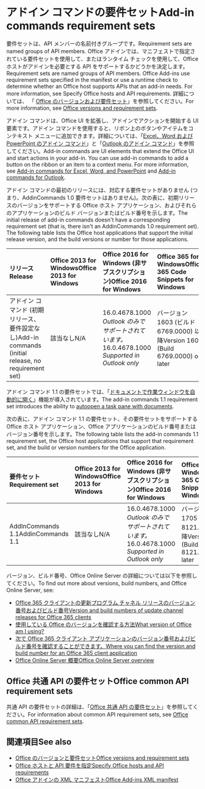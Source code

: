 # <a name="add-in-commands-requirement-sets"></a><span data-ttu-id="f0bac-101">アドイン コマンドの要件セット</span><span class="sxs-lookup"><span data-stu-id="f0bac-101">Add-in commands requirement sets</span></span>

<span data-ttu-id="f0bac-102">要件セットは、API メンバーの名前付きグループです。</span><span class="sxs-lookup"><span data-stu-id="f0bac-102">Requirement sets are named groups of API members.</span></span> <span data-ttu-id="f0bac-103">Office アドインでは、マニフェストで指定されている要件セットを使用して、またはランタイム チェックを使用して、Office ホストがアドインを必要とする API をサポートするかどうかを決定します。</span><span class="sxs-lookup"><span data-stu-id="f0bac-103">Requirement sets are named groups of API members. Office Add-ins use requirement sets specified in the manifest or use a runtime check to determine whether an Office host supports APIs that an add-in needs. For more information, see Specify Office hosts and API requirements.</span></span> <span data-ttu-id="f0bac-104">詳細については、 「 [Office のバージョンおよび要件セット](https://docs.microsoft.com/office/dev/add-ins/develop/office-versions-and-requirement-sets)」を参照してください。</span><span class="sxs-lookup"><span data-stu-id="f0bac-104">For more information, see [Office versions and requirement sets](https://docs.microsoft.com/office/dev/add-ins/develop/office-versions-and-requirement-sets).</span></span>

<span data-ttu-id="f0bac-p102">アドイン コマンドは、Office UI を拡張し、アドインでアクションを開始する UI 要素です。アドイン コマンドを使用すると、リボン上のボタンやアイテムをコンテキスト メニューに追加できます。詳細については、「[Excel、Word および PowerPoint のアドイン コマンド](https://docs.microsoft.com/office/dev/add-ins/design/add-in-commands)」と「[Outlook のアドイン コマンド](https://docs.microsoft.com/outlook/add-ins/add-in-commands-for-outlook)」を参照してください。</span><span class="sxs-lookup"><span data-stu-id="f0bac-p102">Add-in commands are UI elements that extend the Office UI and start actions in your add-in. You can use add-in commands to add a button on the ribbon or an item to a context menu. For more information, see [Add-in commands for Excel, Word, and PowerPoint](https://docs.microsoft.com/office/dev/add-ins/design/add-in-commands) and [Add-in commands for Outlook](https://docs.microsoft.com/outlook/add-ins/add-in-commands-for-outlook).</span></span>

<span data-ttu-id="f0bac-p103">アドイン コマンドの最初のリリースには、対応する要件セットがありません (つまり、AddinCommands 1.0 要件セットはありません)。次の表に、初期リリースのバージョンをサポートする Office ホスト アプリケーション、およびそれらのアプリケーションのビルド バージョンまたはビルド番号を示します。</span><span class="sxs-lookup"><span data-stu-id="f0bac-p103">The initial release of add-in commands doesn't have a corresponding requirement set (that is, there isn't an AddinCommands 1.0 requirement set). The following table lists the Office host applications that support the initial release version, and the build versions or number for those applications.</span></span>  

| <span data-ttu-id="f0bac-110">リリース</span><span class="sxs-lookup"><span data-stu-id="f0bac-110">Release</span></span>   |  <span data-ttu-id="f0bac-111">Office 2013 for Windows</span><span class="sxs-lookup"><span data-stu-id="f0bac-111">Office 2013 for Windows</span></span> | <span data-ttu-id="f0bac-112">Office 2016 for Windows (非サブスクリプション)</span><span class="sxs-lookup"><span data-stu-id="f0bac-112">Office 2016 for Windows</span></span> | <span data-ttu-id="f0bac-113">Office 365 for Windows</span><span class="sxs-lookup"><span data-stu-id="f0bac-113">Office 365 Code Snippets for Windows</span></span>   |  <span data-ttu-id="f0bac-114">Office 365 for iPad</span><span class="sxs-lookup"><span data-stu-id="f0bac-114">Office for iPad</span></span>  |  <span data-ttu-id="f0bac-115">Office 365 for Mac</span><span class="sxs-lookup"><span data-stu-id="f0bac-115">Office 365 for Mac</span></span>  | <span data-ttu-id="f0bac-116">Office Online</span><span class="sxs-lookup"><span data-stu-id="f0bac-116">Office Online</span></span>  |  
|:-----|:-----|:-----|:-----|:-----|:-----|:-----|
| <span data-ttu-id="f0bac-117">アドイン コマンド (初期リリース、要件設定なし)</span><span class="sxs-lookup"><span data-stu-id="f0bac-117">Add-in commands (initial release, no requirement set)</span></span> | <span data-ttu-id="f0bac-118">該当なし</span><span class="sxs-lookup"><span data-stu-id="f0bac-118">N/A</span></span> | <span data-ttu-id="f0bac-119">16.0.4678.1000 *Outlook のみでサポートされています。*</span><span class="sxs-lookup"><span data-stu-id="f0bac-119">16.0.4678.1000 *Supported in Outlook only*</span></span> |<span data-ttu-id="f0bac-120">バージョン 1603 (ビルド 6769.0000) 以降</span><span class="sxs-lookup"><span data-stu-id="f0bac-120">Version 1603 (Build 6769.0000) or later</span></span> | <span data-ttu-id="f0bac-121">該当なし</span><span class="sxs-lookup"><span data-stu-id="f0bac-121">N/A</span></span> | <span data-ttu-id="f0bac-122">15.33 以降</span><span class="sxs-lookup"><span data-stu-id="f0bac-122">15.33 or later</span></span>| <span data-ttu-id="f0bac-123">2016 年 1 月</span><span class="sxs-lookup"><span data-stu-id="f0bac-123">January 2016</span></span> | |

<span data-ttu-id="f0bac-124">アドイン コマンド 1.1 の要件セットでは、「[ドキュメントで作業ウィンドウを自動的に開く](https://docs.microsoft.com/office/dev/add-ins/develop/automatically-open-a-task-pane-with-a-document)」機能が導入されています。</span><span class="sxs-lookup"><span data-stu-id="f0bac-124">The add-in commands 1.1 requirement set introduces the ability to [autoopen a task pane with documents](https://docs.microsoft.com/office/dev/add-ins/develop/automatically-open-a-task-pane-with-a-document).</span></span>

<span data-ttu-id="f0bac-125">次の表に、アドイン コマンド 1.1 の要件セット、その要件セットをサポートする Office ホスト アプリケーション、Office アプリケーションのビルド番号またはバージョン番号を示します。</span><span class="sxs-lookup"><span data-stu-id="f0bac-125">The following table lists the add-in commands 1.1 requirement set, the Office host applications that support that requirement set, and the build or version numbers for the Office application.</span></span> 

|  <span data-ttu-id="f0bac-126">要件セット</span><span class="sxs-lookup"><span data-stu-id="f0bac-126">Requirement set</span></span>  |  <span data-ttu-id="f0bac-127">Office 2013 for Windows</span><span class="sxs-lookup"><span data-stu-id="f0bac-127">Office 2013 for Windows</span></span> | <span data-ttu-id="f0bac-128">Office 2016 for Windows (非サブスクリプション)</span><span class="sxs-lookup"><span data-stu-id="f0bac-128">Office 2016 for Windows</span></span> | <span data-ttu-id="f0bac-129">Office 365 for Windows</span><span class="sxs-lookup"><span data-stu-id="f0bac-129">Office 365 Code Snippets for Windows</span></span>   |  <span data-ttu-id="f0bac-130">Office 365 for iPad</span><span class="sxs-lookup"><span data-stu-id="f0bac-130">Office for iPad</span></span>  |  <span data-ttu-id="f0bac-131">Office 365 for Mac</span><span class="sxs-lookup"><span data-stu-id="f0bac-131">Office 365 for Mac</span></span>  | <span data-ttu-id="f0bac-132">Office Online</span><span class="sxs-lookup"><span data-stu-id="f0bac-132">Office Online</span></span>  |  
|:-----|:-----|:-----|:-----|:-----|:-----|:-----|
| <span data-ttu-id="f0bac-133">AddInCommands 1.1</span><span class="sxs-lookup"><span data-stu-id="f0bac-133">AddinCommands 1.1</span></span>  | <span data-ttu-id="f0bac-134">該当なし</span><span class="sxs-lookup"><span data-stu-id="f0bac-134">N/A</span></span> | <span data-ttu-id="f0bac-135">16.0.4678.1000 *Outlook のみでサポートされています。*</span><span class="sxs-lookup"><span data-stu-id="f0bac-135">16.0.4678.1000 *Supported in Outlook only*</span></span>  | <span data-ttu-id="f0bac-136">バージョン 1705 (ビルド 8121.1000) 以降</span><span class="sxs-lookup"><span data-stu-id="f0bac-136">Version 1705 (Build 8121.1000) or later</span></span> | <span data-ttu-id="f0bac-137">該当なし</span><span class="sxs-lookup"><span data-stu-id="f0bac-137">N/A</span></span> | <span data-ttu-id="f0bac-138">15.34 以降</span><span class="sxs-lookup"><span data-stu-id="f0bac-138">15.34 or later</span></span>| <span data-ttu-id="f0bac-139">2017 年 5 月</span><span class="sxs-lookup"><span data-stu-id="f0bac-139">May 2017</span></span> | |

<span data-ttu-id="f0bac-140">バージョン、ビルド番号、Office Online Server の詳細については以下を参照してください。</span><span class="sxs-lookup"><span data-stu-id="f0bac-140">To find out more about versions, build numbers, and Office Online Server, see:</span></span>

- [<span data-ttu-id="f0bac-141">Office 365 クライアントの更新プログラム チャネル リリースのバージョン番号およびビルド番号</span><span class="sxs-lookup"><span data-stu-id="f0bac-141">Version and build numbers of update channel releases for Office 365 clients</span></span>](https://support.office.com/article/version-and-build-numbers-of-update-channel-releases-ae942449-1fca-4484-898b-a933ea23def7)
- [<span data-ttu-id="f0bac-142">使用している Office のバージョンを確認する方法</span><span class="sxs-lookup"><span data-stu-id="f0bac-142">What version of Office am I using?</span></span>](https://support.office.com/article/What-version-of-Office-am-I-using-932788b8-a3ce-44bf-bb09-e334518b8b19)
- [<span data-ttu-id="f0bac-143">次で Office 365 クライアント アプリケーションのバージョン番号およびビルド番号を確認することができます。</span><span class="sxs-lookup"><span data-stu-id="f0bac-143">Where you can find the version and build number for an Office 365 client application</span></span>](https://support.office.com/article/version-and-build-numbers-of-update-channel-releases-ae942449-1fca-4484-898b-a933ea23def7)
- [<span data-ttu-id="f0bac-144">Office Online Server 概要</span><span class="sxs-lookup"><span data-stu-id="f0bac-144">Office Online Server overview</span></span>](https://docs.microsoft.com/officeonlineserver/office-online-server-overview)

## <a name="office-common-api-requirement-sets"></a><span data-ttu-id="f0bac-145">Office 共通 API の要件セット</span><span class="sxs-lookup"><span data-stu-id="f0bac-145">Office common API requirement sets</span></span>

<span data-ttu-id="f0bac-146">共通 API の要件セットの詳細は、「[Office 共通 API の要件セット](office-add-in-requirement-sets.md)」を参照してください。</span><span class="sxs-lookup"><span data-stu-id="f0bac-146">For information about common API requirement sets, see [Office common API requirement sets](office-add-in-requirement-sets.md).</span></span>

## <a name="see-also"></a><span data-ttu-id="f0bac-147">関連項目</span><span class="sxs-lookup"><span data-stu-id="f0bac-147">See also</span></span>

- [<span data-ttu-id="f0bac-148">Office のバージョンと要件セット</span><span class="sxs-lookup"><span data-stu-id="f0bac-148">Office versions and requirement sets</span></span>](https://docs.microsoft.com/office/dev/add-ins/develop/office-versions-and-requirement-sets)
- [<span data-ttu-id="f0bac-149">Office ホストと API 要件を指定</span><span class="sxs-lookup"><span data-stu-id="f0bac-149">Specify Office hosts and API requirements</span></span>](https://docs.microsoft.com/office/dev/add-ins/develop/specify-office-hosts-and-api-requirements)
- [<span data-ttu-id="f0bac-150">Office アドインの XML マニフェスト</span><span class="sxs-lookup"><span data-stu-id="f0bac-150">Office Add-ins XML manifest</span></span>](https://docs.microsoft.com/office/dev/add-ins/develop/add-in-manifests)
